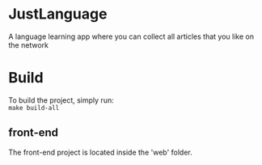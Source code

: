 # JustLanguage

A language learning app where you can collect all articles that you like on the network

# Build

To build the project, simply run:  
`make build-all`

## front-end

The front-end project is located inside the 'web' folder.
